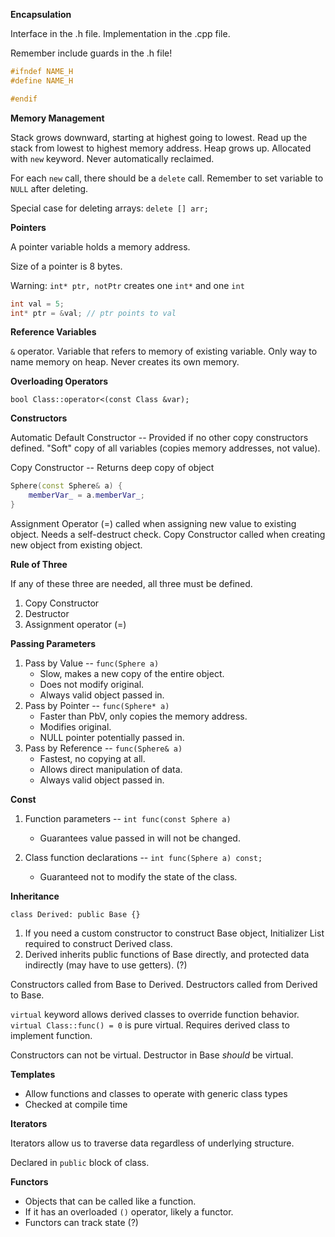 **Encapsulation**

Interface in the .h file.
Implementation in the .cpp file.

Remember include guards in the .h file!
```cpp
#ifndef NAME_H
#define NAME_H

#endif
```

**Memory Management**

Stack grows downward, starting at highest going to lowest. Read up the stack from lowest to highest memory address.
Heap grows up. Allocated with `new` keyword. Never automatically reclaimed.

For each `new` call, there should be a `delete` call. Remember to set variable to `NULL` after deleting.

Special case for deleting arrays: `delete [] arr;`

**Pointers**

A pointer variable holds a memory address.

Size of a pointer is 8 bytes.

Warning: `int* ptr, notPtr` creates one `int*` and one `int`

```cpp
int val = 5;
int* ptr = &val; // ptr points to val
```

**Reference Variables**

`&` operator.
Variable that refers to memory of existing variable. Only way to name memory on heap.
Never creates its own memory.

**Overloading Operators**

`bool Class::operator<(const Class &var);`

**Constructors**

Automatic Default Constructor -- Provided if no other copy constructors defined. "Soft" copy of all variables (copies memory addresses, not value).

Copy Constructor -- Returns deep copy of object

```cpp
Sphere(const Sphere& a) {
	memberVar_ = a.memberVar_;
}
```

Assignment Operator (=) called when assigning new value to existing object. Needs a self-destruct check.
Copy Constructor called when creating new object from existing object.

**Rule of Three**

If any of these three are needed, all three must be defined.

1. Copy Constructor
2. Destructor
3. Assignment operator (=)

**Passing Parameters**

1. Pass by Value -- `func(Sphere a)`
	+ Slow, makes a new copy of the entire object.
	+ Does not modify original.
	+ Always valid object passed in.
2. Pass by Pointer -- `func(Sphere* a)`
	+ Faster than PbV, only copies the memory address.
	+ Modifies original.
	+ NULL pointer potentially passed in.
3. Pass by Reference -- `func(Sphere& a)`
	+ Fastest, no copying at all.
	+ Allows direct manipulation of data.
	+ Always valid object passed in.

**Const**

1. Function parameters -- `int func(const Sphere a)`
	+ Guarantees value passed in will not be changed.

2. Class function declarations -- `int func(Sphere a) const;`
	+ Guaranteed not to modify the state of the class.


**Inheritance**

`class Derived: public Base {}`

1. If you need a custom constructor to construct Base object, Initializer List required to construct Derived class.
2. Derived inherits public functions of Base directly, and protected data indirectly (may have to use getters). (?)

Constructors called from Base to Derived.
Destructors called from Derived to Base.

`virtual` keyword allows derived classes to override function behavior.
`virtual Class::func() = 0` is pure virtual. Requires derived class to implement function.

Constructors can not be virtual.
Destructor in Base *should* be virtual.

**Templates**

+ Allow functions and classes to operate with generic class types
+ Checked at compile time

**Iterators**

Iterators allow us to traverse data regardless of underlying structure.

Declared in `public` block of class.

**Functors**

+ Objects that can be called like a function.
+ If it has an overloaded `()` operator, likely a functor.
+ Functors can track state (?)
